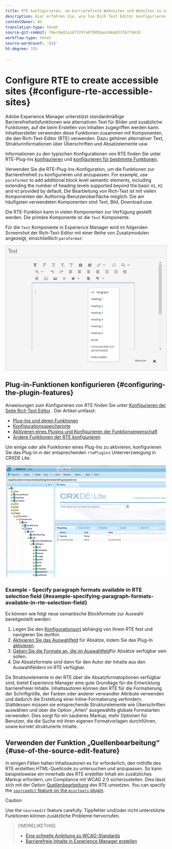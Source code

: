 ```yaml
---
title: RTE konfigurieren, um barrierefreie Webseiten und Websites zu erstellen.
description: Hier erfahren Sie, wie Sie Rich Text Editor konfigurieren, um barrierefreie Sites in Adobe Experience Manager zu erstellen.
contentOwner: AG
translation-type: tm+mt
source-git-commit: 78ec0ed2a1473797a07905baa346a83376779419
workflow-type: tm+mt
source-wordcount: '515'
ht-degree: 33%

---
```



# Configure RTE to create accessible sites {#configure-rte-accessible-sites}

Adobe Experience Manager unterstützt standardmäßige Barrierefreiheitsfunktionen wie alternativen Text für Bilder und zusätzliche Funktionen, auf die beim Erstellen von Inhalten zugegriffen werden kann. Inhaltsersteller verwenden diese Funktionen zusammen mit Komponenten, die den Rich-Text-Editor (RTE) verwenden. Dazu gehören alternativer Text, Strukturinformationen über Überschriften und Absatzelemente usw.

Informationen zu den typischen Konfigurationen von RTE finden Sie unter RTE-Plug-Ins [konfigurieren](rich-text-editor.md) und [konfigurieren für bestimmte Funktionen](configure-rich-text-editor-plug-ins.md).

Verwenden Sie die RTE-Plug-Ins-Konfiguration, um die Funktionen zur Barrierefreiheit zu konfigurieren und anzupassen. For example, use `paraformat` to add additional block level semantic elements, including extending the number of heading levels supported beyond the basic `H1`, `H2` and `H3` provided by default. Die Bearbeitung von Rich-Text ist mit vielen Komponenten der Authoring-Benutzeroberfläche möglich. Die am häufigsten verwendeten Komponenten sind Text, Bild, Download usw.

Die RTE-Funktion kann in vielen Komponenten zur Verfügung gestellt werden. Die primäre Komponente ist die `Text` Komponente.

Für die `Text` Komponente in Experience Manager wird im folgenden Screenshot der Rich-Text-Editor mit einer Reihe von Zusatzmodulen angezeigt, einschließlich `paraformat`:

![RTE-Text-Komponente im Vollbildmodus](assets/rte-toolbar-full-screen-mode.png)

## Plug-in-Funktionen konfigurieren {#configuring-the-plugin-features}

Anweisungen zum Konfigurieren von RTE finden Sie unter [Konfigurieren der Seite Rich Text Editor](rich-text-editor.md) . Der Artikel umfasst:

* [Plug-Ins und deren Funktionen](rich-text-editor.md#aboutplugins)
* [Konfigurationsspeicherorte](rich-text-editor.md#understand-the-configuration-paths-and-locations)
* [Aktivieren eines Plugins und Konfigurieren der Funktionseigenschaft](rich-text-editor.md#enable-rte-functionalities-by-activating-plug-ins)
* [Andere Funktionen der RTE konfigurieren](rich-text-editor.md#enable-rte-functionalities-by-activating-plug-ins)

Um einige oder alle Funktionen eines Plug-Ins zu aktivieren, konfigurieren Sie das Plug-In in der entsprechenden `rtePlugins` Unterverzweigung in CRXDE Lite.

![Beispiel für ein rtePlugin in CRXDE Lite](assets/chlimage_1-208.png)

### Example - Specify paragraph formats available in RTE selection field {#example-specifying-paragraph-formats-available-in-rte-selection-field}

Es können wie folgt neue semantische Blockformate zur Auswahl bereitgestellt werden:

1. Legen Sie den [Konfigurationsort](rich-text-editor.md#understand-the-configuration-paths-and-locations) abhängig von Ihrem RTE fest und navigieren Sie dorthin.
1. [Aktivieren Sie das Auswahlfeld](rich-text-editor.md) für Absätze, indem Sie das Plug-In [aktivieren](rich-text-editor.md#enable-rte-functionalities-by-activating-plug-ins).
1. [Geben Sie die Formate an, die im Auswahlfeld](rich-text-editor.md)für Absätze verfügbar sein sollen.
1. Die Absatzformate sind dann für den Autor der Inhalte aus den Auswahlfeldern im RTE verfügbar.

Da Strukturelemente in der RTE über die Absatzformatoptionen verfügbar sind, bietet Experience Manager eine gute Grundlage für die Entwicklung barrierefreier Inhalte. Inhaltsautoren können den RTE für die Formatierung der Schriftgröße, der Farben oder anderer verwandter Attribute verwenden und dadurch die Erstellung einer Inline-Formatierung verhindern. Stattdessen müssen sie entsprechende Strukturelemente wie Überschriften auswählen und über die Option „Arten“ ausgewählte globale Formatarten verwenden. Dies sorgt für ein sauberes Markup, mehr Optionen für Benutzer, die die Suche mit ihren eigenen Formatvorlagen durchführen, sowie korrekt strukturierte Inhalte.

## Verwenden der Funktion „Quellenbearbeitung“ {#use-of-the-source-edit-feature}

In einigen Fällen halten Inhaltsautoren es für erforderlich, den mithilfe des RTE erstellten HTML-Quellcode zu untersuchen und anzupassen. So kann beispielsweise ein innerhalb des RTE erstellter Inhalt ein zusätzliches Markup erfordern, um Compliance mit WCAG 2.0 sicherzustellen. Dies lässt sich mit der Option [Quellenbearbeitung](rich-text-editor.md#aboutplugins) des RTE umsetzen. You can specify the [`sourceedit` feature on the `misctools` plugin](rich-text-editor.md#aboutplugins).

>[!CAUTION]
>
>Use the `sourceedit` feature carefully. Tippfehler und/oder nicht unterstützte Funktionen können zusätzliche Probleme hervorrufen.

<!--
TBD ENGREVIEW: Is this only applicable to Classic UI? 

## Adding Support for Additional HTML Elements and Attributes {#adding-support-for-additional-html-elements-and-attributes}

To further extend the accessibility features of Experience Manager, it is possible to extend the existing components based on the RTE (such as the `Text` and `Table` components) with additional elements and attributes.

The following procedure illustrates how to extend the `Table` component with a `Caption` element that provides information about a data table to assistive technology users:

### Example: Add a caption to a table properties dialog {#example-adding-the-caption-to-the-table-properties-dialog}

In the constructor of the `TablePropertiesDialog`, add an additional text input field that is used for editing the caption. Set the `itemId` to `caption` (the DOM attribute’s name) to automatically handle its content.

In a `Table`, set the attribute to the DOM element or or remove it from the DOM element. The dialog in the `config` object passed the value. Set or remove the DOM attributes using the corresponding `CQ.form.rte.Common` methods (`com` is a shortcut for `CQ.form.rte.Common`). Using `CQ.form.rte.Common` methods avoids common pitfalls with browser implementations.

>[!NOTE]
>
>This procedure is only suitable for the classic UI.

### Step-by-step instructions {#step-by-step-instructions}

1. Start CRXDE Lite. For example: [http://localhost:4502/crx/de/](http://localhost:4502/crx/de/)

1. Copy `/libs/cq/ui/widgets/source/widgets/form/rte/commands/Table.js` to `/apps/cq/ui/widgets/source/widgets/form/rte/commands/Table.js`. Create intermediate folders if those do not exist.

1. Copy `/libs/cq/ui/widgets/source/widgets/form/rte/plugins/TablePropertiesDialog.js` to `/apps/cq/ui/widgets/source/widgets/form/rte/plugins/TablePropertiesDialog.js`.

1. Open `/apps/cq/ui/widgets/source/widgets/form/rte/plugins/TablePropertiesDialog.js` file to edit.

1. In the `constructor` method, before the mention of `var dialogRef = this;`, add the following code:

   ```javascript
   editItems.push({
       "itemId": "caption",
       "name": "caption",
       "xtype": "textfield",
       "fieldLabel": CQ.I18n.getMessage("Caption"),
       "value": (this.table && this.table.caption ? this.table.caption.textContent : "")
   });
   ```

1. Open `/apps/cq/ui/widgets/source/widgets/form/rte/commands/Table.js` file.

1. Add the following code at the end of the `transferConfigToTable` method:

   ```javascript
   /**
    * Adds Caption Element
   */
   var captionElement;
   if (dom.firstChild && dom.firstChild.tagName.toLowerCase() == "caption")
   {
      captionElement = dom.firstChild;
   }
   if (config.caption)
   {
       var captionTextNode = document.createTextNode(config.caption)
       if (captionElement)
       {
          dom.replaceNode(captionElement.firstChild,captionTextNode);
       } else
       {
           captionElement = document.createElement("caption");
           captionElement.appendChild(captionTextNode);
           if (dom.childNodes.length>0)
           {
              dom.insertBefore(captionElement, dom.firstChild);
           } else
           {
              dom.appendChild(captionElement);
           }
       }
   } else if (captionElement)
   {
     dom.removeChild(captionElement);
   }
   ```

1. To save your changes, click **[!UICONTROL Save All]**.

## Best practices and limitations {#best-practices-limitations-tips}

* A plain text field is not the only type of input allowed for the value of the caption element. You can use any ExtJS widget, that provides the caption’s value through its `getValue()` method.
* To add editing capabilities for further additional elements and attributes, ensure that:

  * The `itemId` property for each corresponding field is set to the name of the appropriate DOM attribute (`TablePropertiesDialog`).
  * The attribute is set and/or removed on the DOM element explicitly (`Table`).
-->

>[!MORELIKETHIS]
>
>* [Eine schnelle Anleitung zu WCAG-Standards](/help/onboarding/accessibility/quick-guide-wcag.md)
>* [Barrierefreie Inhalte in Experience Manager erstellen](/help/sites-cloud/authoring/fundamentals/accessible-content.md)


